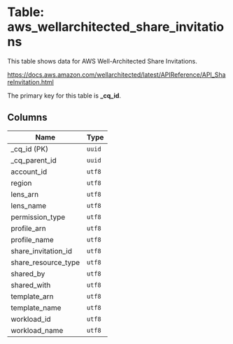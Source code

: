 # Table: aws_wellarchitected_share_invitations

This table shows data for AWS Well-Architected Share Invitations.

https://docs.aws.amazon.com/wellarchitected/latest/APIReference/API_ShareInvitation.html

The primary key for this table is **_cq_id**.

## Columns

| Name          | Type          |
| ------------- | ------------- |
|_cq_id (PK)|`uuid`|
|_cq_parent_id|`uuid`|
|account_id|`utf8`|
|region|`utf8`|
|lens_arn|`utf8`|
|lens_name|`utf8`|
|permission_type|`utf8`|
|profile_arn|`utf8`|
|profile_name|`utf8`|
|share_invitation_id|`utf8`|
|share_resource_type|`utf8`|
|shared_by|`utf8`|
|shared_with|`utf8`|
|template_arn|`utf8`|
|template_name|`utf8`|
|workload_id|`utf8`|
|workload_name|`utf8`|